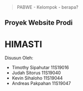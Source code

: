 > PABWE - Kelompok - berapa?
## Proyek Website Prodi
# HIMASTI

Disusun Oleh:
- Timothy Sipahutar 11S19016
- Judah Sitorus 11S19040
- Kevin Sihaloho 11S19044 
- Andreas Pakpahan 11S19047


